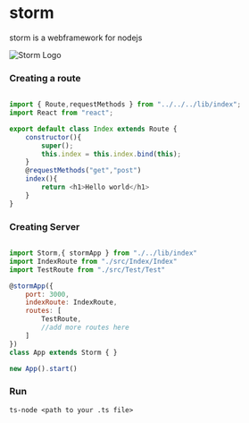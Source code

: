 # storm
storm is a webframework for nodejs

![Storm Logo](https://i.ibb.co/YfGNLBv/storm.png)


### Creating a route

```js

import { Route,requestMethods } from "../../../lib/index";
import React from "react";

export default class Index extends Route {
    constructor(){
        super();
        this.index = this.index.bind(this);
    }
    @requestMethods("get","post")
    index(){
        return <h1>Hello world</h1>
    }
}

```

### Creating Server
```js

import Storm,{ stormApp } from "./../lib/index"
import IndexRoute from "./src/Index/Index"
import TestRoute from "./src/Test/Test"

@stormApp({
    port: 3000,
    indexRoute: IndexRoute,
    routes: [
        TestRoute,
        //add more routes here
    ]
})
class App extends Storm { }

new App().start()

```


### Run
```
ts-node <path to your .ts file>
```


